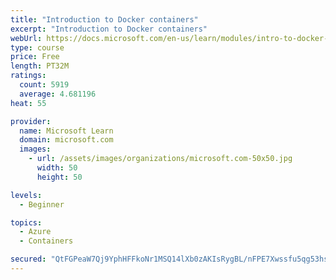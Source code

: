 ```yaml
---
title: "Introduction to Docker containers"
excerpt: "Introduction to Docker containers"
webUrl: https://docs.microsoft.com/en-us/learn/modules/intro-to-docker-containers/
type: course
price: Free
length: PT32M
ratings:
  count: 5919
  average: 4.681196
heat: 55

provider:
  name: Microsoft Learn
  domain: microsoft.com
  images:
    - url: /assets/images/organizations/microsoft.com-50x50.jpg
      width: 50
      height: 50

levels:
  - Beginner

topics:
  - Azure
  - Containers

secured: "QtFGPeaW7Qj9YphHFFkoNr1MSQ14lXb0zAKIsRygBL/nFPE7Xwssfu5qg53hs/6X7YNk5Z3NGgIoQEdsRsdZ4WSfZMgoNGsnDjKGRU9b54W+TKOq4GesPMe4tASLYshkJsRQ9ClGj0/39GjUv87HQ/iXStZKOu5LFRYpNQjqpAM43Y9stJezGu2txThvBFgGkU1YlpOACuFVt4IYGvtjeZYmSoEFXC9dzMyhsjZy6BrpoOG6tJ9gp3cLq3pyJJ1hnozaG3JGoC9JhJD4+1ft0djJ+ACfj3YRzNUyHD7+QLBMjGsaX/6lIuJsIEMNsTL+E6lJ80lM6wFV0eyHY2scDiYNGDuH3ZJv8a014D4fQEdWpI03WnFnmXMNsL4ZcEGmu436I/GERyIQ/PceOmVFCmwVjy2wQxG3XwMKB67aGK8=;4TQWGXhjtpyRSH6iFBM7LA=="
---
```


